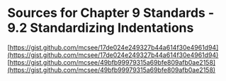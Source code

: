 # Sources for Chapter 9 Standards - 9.2 Standardizing Indentations

[https://gist.github.com/mcsee/17de024e249327b44a614f30e4961d94](https://gist.github.com/mcsee/17de024e249327b44a614f30e4961d94)
[https://gist.github.com/mcsee/49bfb99979315a69bfe809afb0ae2158](https://gist.github.com/mcsee/49bfb99979315a69bfe809afb0ae2158)
